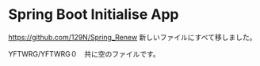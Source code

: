 # Spring Boot Initialise App 
https://github.com/129N/Spring_Renew 新しいファイルにすべて移しました。


YFTWRG/YFTWRG０　共に空のファイルです。


